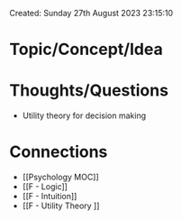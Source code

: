 ---
---

Created: Sunday 27th August 2023 23:15:10

# Topic/Concept/Idea


# Thoughts/Questions

- Utility theory for decision making

# Connections
- [[Psychology MOC]]
- [[F - Logic]]
- [[F - Intuition]]
- [[F - Utility Theory ]]

